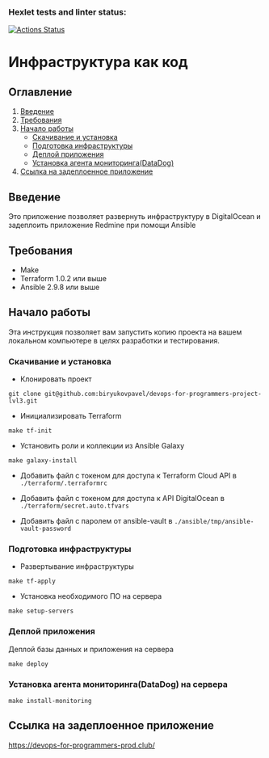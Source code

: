 ### Hexlet tests and linter status:
[![Actions Status](https://github.com/biryukovpavel/devops-for-programmers-project-lvl3/workflows/hexlet-check/badge.svg)](https://github.com/biryukovpavel/devops-for-programmers-project-lvl3/actions)

# Инфраструктура как код

## Оглавление

1. [Введение](#introduction)
1. [Требования](#requirements)
1. [Начало работы](#getting-started)
    - [Скачивание и установка](#download-and-install)
    - [Подготовка инфраструктуры](#prepare-infra)
    - [Деплой приложения](#deploy)
    - [Установка агента мониторинга(DataDog)](#install-monitoring)
1. [Ссылка на задеплоенное приложение](#link)

<a name="introduction"></a>
## Введение

Это приложение позволяет развернуть инфраструктуру в DigitalOcean и задеплоить приложение Redmine при помощи Ansible

<a name="requirements"></a>
## Требования
- Make
- Terraform 1.0.2 или выше
- Ansible 2.9.8 или выше

<a name="getting-started"></a>
## Начало работы

Эта инструкция позволяет вам запустить копию проекта на вашем локальном компьютере в целях разработки и тестирования.

<a name="download-and-install"></a>
### Скачивание и установка

* Клонировать проект
```shell
git clone git@github.com:biryukovpavel/devops-for-programmers-project-lvl3.git
```

* Инициализировать Terraform
```shell
make tf-init
```

* Установить роли и коллекции из Ansible Galaxy
```shell
make galaxy-install
```

* Добавить файл с токеном для доступа к Terraform Cloud API в `./terraform/.terraformrc`

* Добавить файл с токеном для доступа к API DigitalOcean в `./terraform/secret.auto.tfvars`

* Добавить файл с паролем от ansible-vault в `./ansible/tmp/ansible-vault-password`

<a name="prepare-infra"></a>
### Подготовка инфраструктуры

* Развертывание инфраструктуры
```shell
make tf-apply
```

* Установка необходимого ПО на сервера
```shell
make setup-servers
```

<a name="deploy"></a>
### Деплой приложения

Деплой базы данных и приложения на сервера
```shell
make deploy
```

<a name="install-monitoring"></a>
### Установка агента мониторинга(DataDog) на сервера
```shell
make install-monitoring
```

<a name="link"></a>
## Ссылка на задеплоенное приложение
https://devops-for-programmers-prod.club/
